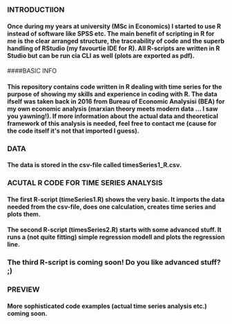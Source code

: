 ### INTRODUCTIION

#### Once during my years at university (MSc in Economics) I started to use R instead of software like SPSS etc. The main benefit of scripting in R for me is the clear arranged structure, the traceability of code and the superb handling of RStudio (my favourtie IDE for R). All R-scripts are written in R Studio but can be run cia CLI as well (plots are exported as pdf).


####BASIC INFO

#### This repository contains code written in R dealing with time series for the purpose of showing my skills and experience in coding with R. The data ifself was taken back in 2016 from Bureau of Economic Analysisi (BEA) for my own economic analysis (marxian theory meets modern data ... I saw you yawning!). If more information about the actual data and theoretical framework of this analysis is needed, feel free to contact me (cause for the code itself it's not that imported I guess).


### DATA

#### The data is stored in the csv-file called timesSeries1_R.csv.


### ACUTAL R CODE FOR TIME SERIES ANALYSIS

#### The first R-script (timeSeries1.R) shows the very basic. It imports the data needed from the csv-file, does one calculation, creates time series and plots them.
#### The second R-script (timesSeries2.R) starts with some advanced stuff. It runs a (not quite fitting) simple regression modell and plots the regression line.
### The third R-script is coming soon! Do you like advanced stuff? ;)


### PREVIEW

#### More sophisticated code examples (actual time series analysis etc.) coming soon.
